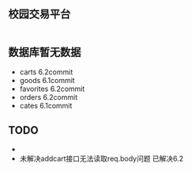 ## 校园交易平台
```

```

## 数据库暂无数据
- carts 6.2commit
- goods 6.1commit
- favorites 6.2commit
- orders 6.2commit
- cates 6.1commit

## TODO
- 
- 未解决addcart接口无法读取req.body问题 已解决6.2